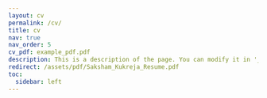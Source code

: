 ```yaml
---
layout: cv
permalink: /cv/
title: cv
nav: true
nav_order: 5
cv_pdf: example_pdf.pdf
description: This is a description of the page. You can modify it in '_pages/cv.md'. You can also change or remove the top pdf download button.
redirect: /assets/pdf/Saksham_Kukreja_Resume.pdf
toc:
  sidebar: left
---
```

